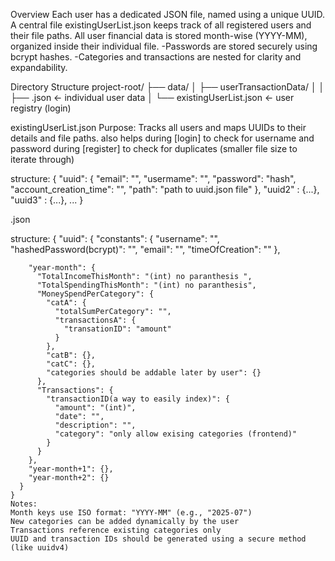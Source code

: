 Overview
  Each user has a dedicated JSON file, named using a unique UUID.
  A central file existingUserList.json keeps track of all registered users and their file paths.
  All user financial data is stored month-wise (YYYY-MM), organized inside their individual file.
  -Passwords are stored securely using bcrypt hashes.
  -Categories and transactions are nested for clarity and expandability.

Directory Structure
  project-root/
  ├── data/
  │   ├── userTransactionData/
  │   │   ├── <uuid>.json         ← individual user data
  │   └── existingUserList.json   ← user registry (login)

existingUserList.json
  Purpose:
  Tracks all users and maps UUIDs to their details and file paths.
  also helps during [login] to check for username and password
  during [register] to check for duplicates (smaller file size to iterate through)

  structure:
  {
    "uuid": {
        "email": "",
        "usermame": "",
        "password": "hash",
        "account_creation_time": "",
        "path": "path to uuid.json file"
      },
      "uuid2" : {...},
      "uuid3" : {...}, ...
  }

<uuid>.json


  structure:
    {
      "uuid": {
        "constants": {
          "username": "",
          "hashedPassword(bcrypt)": "",
          "email": "",
          "timeOfCreation": ""
        },

        "year-month": {
          "TotalIncomeThisMonth": "(int) no paranthesis ",
          "TotalSpendingThisMonth": "(int) no paranthesis",
          "MoneySpendPerCategory": {
            "catA": {
              "totalSumPerCategory": "",
              "transactionsA": {
                "transationID": "amount"
              }
            },
            "catB": {},
            "catC": {},
            "categories should be addable later by user": {}
          },
          "Transactions": {
            "transactionID(a way to easily index)": {
              "amount": "(int)",
              "date": "",
              "description": "",
              "category": "only allow exising categories (frontend)"
            }
          }
        },
        "year-month+1": {},
        "year-month+2": {}
      }
    }
    Notes:
    Month keys use ISO format: "YYYY-MM" (e.g., "2025-07")
    New categories can be added dynamically by the user
    Transactions reference existing categories only
    UUID and transaction IDs should be generated using a secure method (like uuidv4)

